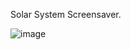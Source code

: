 Solar System Screensaver.

![image](https://github.com/user-attachments/assets/2c7ba791-e9ad-44b5-ac93-d0dc0d10021b)
